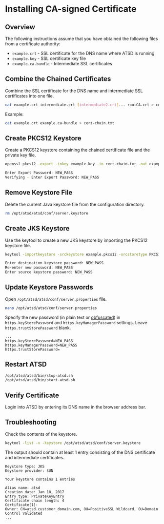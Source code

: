 # Installing CA-signed Certificate

## Overview

The following instructions assume that you have obtained the following files from a certificate authority:

* `example.crt` - SSL сertificate for the DNS name where ATSD is running
* `example.key` - SSL сertificate key file
* `example.ca-bundle` - Intermediate SSL сertificates

## Combine the Chained Certificates 

Combine the SSL сertificate for the DNS name and intermediate SSL сertificates into one file.

```bash
cat example.crt intermediate.crt [intermediate2.crt]... rootCA.crt > cert-chain.txt
```

Example:

```bash
cat example.crt example.ca-bundle > cert-chain.txt
```

## Create PKCS12 Keystore

Create a PKCS12 keystore containing the chained certificate file and the private key file.

```bash
openssl pkcs12 -export -inkey example.key -in cert-chain.txt -out example.pkcs12
```

```bash
Enter Export Password: NEW_PASS
Verifying - Enter Export Password: NEW_PASS
```

## Remove Keystore File

Delete the current Java keystore file from the configuration directory.

```bash
rm /opt/atsd/atsd/conf/server.keystore
```

## Create JKS Keystore	
	
Use the keytool to create a new JKS keystore by importing the PKCS12 keystore file.

```bash
keytool -importkeystore -srckeystore example.pkcs12 -srcstoretype PKCS12 -alias 1 -destkeystore /opt/atsd/atsd/conf/server.keystore -destalias atsd
```

```bash
Enter destination keystore password: NEW_PASS
Re-enter new password: NEW_PASS
Enter source keystore password: NEW_PASS
```

## Update Keystore Passwords

Open `/opt/atsd/atsd/conf/server.properties` file.

```bash
nano /opt/atsd/atsd/conf/server.properties
```

Specify the new password (in plain text or [obfuscated](https://docs.oracle.com/cd/E35822_01/server.740/es_admin/src/tadm_ssl_jetty_passwords.html)) in `https.keyStorePassword` and `https.keyManagerPassword` settings. Leave `https.trustStorePassword` blank.

```properties
...
https.keyStorePassword=NEW_PASS
https.keyManagerPassword=NEW_PASS
https.trustStorePassword=
```

## Restart ATSD

```bash
/opt/atsd/atsd/bin/stop-atsd.sh
/opt/atsd/atsd/bin/start-atsd.sh
```

## Verify Certificate

Login into ATSD by entering its DNS name in the browser address bar.


## Troubleshooting

Check the contents of the keystore.

```bash
keytool -list -v -keystore /opt/atsd/atsd/conf/server.keystore
```

The output should contain at least 1 entry consisting of the DNS certificate and intermediate certificates.

```
Keystore type: JKS
Keystore provider: SUN

Your keystore contains 1 entries

Alias name: atsd
Creation date: Jan 18, 2017
Entry type: PrivateKeyEntry
Certificate chain length: 4
Certificate[1]:
Owner: CN=atsd.customer_domain.com, OU=PositiveSSL Wildcard, OU=Domain Control Validated
...
```

